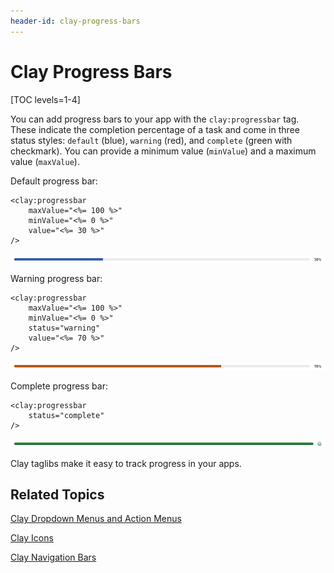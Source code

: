 ```yaml
---
header-id: clay-progress-bars
---
```


# Clay Progress Bars

[TOC levels=1-4]

You can add progress bars to your app with the `clay:progressbar` tag. These 
indicate the completion percentage of a task and come in three status styles: 
`default` (blue), `warning` (red), and `complete` (green with checkmark). You 
can provide a minimum value (`minValue`) and a maximum value (`maxValue`). 

Default progress bar:

    <clay:progressbar 
        maxValue="<%= 100 %>" 
        minValue="<%= 0 %>" 
        value="<%= 30 %>" 
    />

![Figure 1: You can include progress bars in your apps.](../../../images/clay-taglib-progress-bar.png)

Warning progress bar:

    <clay:progressbar 
        maxValue="<%= 100 %>" 
        minValue="<%= 0 %>" 
        status="warning" 
        value="<%= 70 %>" 
    />

![Figure 2: warning progress bars indicate that the progress has not completed due to an error.](../../../images/clay-taglib-progress-bar-warning.png)

Complete progress bar:

    <clay:progressbar 
        status="complete" 
    />
    
![Figure 3: The complete progress bar indicates the progress is complete.](../../../images/clay-taglib-progress-bar-complete.png)

Clay taglibs make it easy to track progress in your apps.

## Related Topics

[Clay Dropdown Menus and Action Menus](/docs/7-1/tutorials/-/knowledge_base/t/clay-dropdown-menus-and-action-menus)

[Clay Icons](/docs/7-1/tutorials/-/knowledge_base/t/clay-icons)

[Clay Navigation Bars](/docs/7-1/tutorials/-/knowledge_base/t/clay-navigation-bars)
